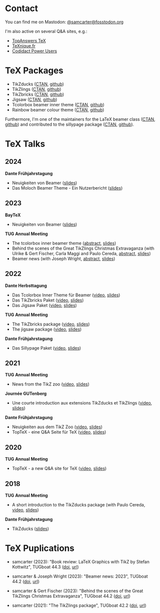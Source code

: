 # Contact

You can find me on Mastodon: [@samcarter@fosstodon.org](https://fosstodon.org/@samcarter)

I'm also active on several Q&A sites, e.g.:

- [TopAnswers TeX](https://topanswers.xyz/tex)
- [TeXnique.fr](https://texnique.fr/osqa/)
- [Codidact Power Users](https://powerusers.codidact.com/categories/61)

# TeX Packages

- TikZducks ([CTAN](https://www.ctan.org/pkg/tikzducks), [github](https://github.com/samcarter/tikzducks))
- TikZlings ([CTAN](https://www.ctan.org/pkg/tikzlings), [github](https://github.com/samcarter/tikzlings))
- TikZbricks ([CTAN](https://www.ctan.org/pkg/tikzbricks), [github](https://github.com/samcarter/TikZbricks))
- Jigsaw ([CTAN](https://www.ctan.org/pkg/jigsaw), [github](https://github.com/samcarter/jigsaw))
- Tcolorbox beamer inner theme ([CTAN](https://www.ctan.org/pkg/beamertheme-tcolorbox), [github](https://github.com/samcarter/beamertheme-tcolorbox))
- Rainbow beamer colour theme ([CTAN](https://www.ctan.org/pkg/beamertheme-rainbow), [github](https://github.com/samcarter/beamertheme-rainbow))

Furthermore, I'm one of the maintainers for the LaTeX beamer class ([CTAN](https://www.ctan.org/pkg/beamer), [github](https://github.com/josephwright/beamer)) and contributed to the sillypage package ([CTAN](https://www.ctan.org/pkg/sillypage), [github](https://github.com/cereda/sillypage)).

# TeX Talks

## 2024

**Dante Frühjahrstagung**

- Neuigkeiten von Beamer ([slides](https://github.com/samcarter/samcarter/raw/main/ressouces/Dante2024_BeamerNews.pdf))
- Das Moloch Beamer Theme - Ein Nutzerbericht ([slides](https://github.com/samcarter/samcarter/raw/main/ressouces/Dante2024_Moloch.pdf))

## 2023

**BayTeX**

- Neuigkeiten von Beamer ([slides](https://github.com/samcarter/samcarter/raw/main/ressouces/BayTeX2023_BeamerNews.pdf))

**TUG Annual Meeting**
- The tcolorbox inner beamer theme ([abstract](https://tug.org/tug2023/abstracts/samcarter-beamertcolorbox.txt), [slides](https://github.com/samcarter/samcarter/raw/main/ressouces/TUG2023_Tcolorbox.pdf))
- Behind the scenes of the Great TikZlings Christmas Extravaganza (with Ulrike & Gert Fischer, Carla Maggi and Paulo Cereda, [abstract](https://tug.org/tug2023/abstracts/fischer-tikzlings.txt), [slides](https://github.com/samcarter/samcarter/raw/main/ressouces/TUG2023_Extravaganza.pdf))
- Beamer news (with Joseph Wright, [abstract](https://tug.org/tug2023/abstracts/wright-beamernews.txt), [slides](https://github.com/samcarter/samcarter/raw/main/ressouces/TUG2023_BeamerNews.pdf))

## 2022

**Dante Herbsttagung**
- Das Tcolorbox Inner Theme für Beamer ([video](https://vimeo.com/773291199), [slides](https://github.com/samcarter/samcarter/raw/main/ressouces/Dante2022_Tcolorbox_Theme.pdf))
- Das TikZbricks Paket ([video](https://vimeo.com/773291903), [slides](https://github.com/samcarter/samcarter/raw/main/ressouces/Dante2022_TikZbricks.pdf))
- Das Jigsaw Paket ([video](https://vimeo.com/773292029), [slides](https://github.com/samcarter/samcarter/raw/main/ressouces/Dante2022_Jigsaw.pdf))

**TUG Annual Meeting**
- The TikZbricks package ([video](https://vimeo.com/773294015), [slides](https://github.com/samcarter/samcarter/raw/main/ressouces/TUG2022_TikZbricks.pdf))
- The jigsaw package ([video](https://vimeo.com/773294117), [slides](https://github.com/samcarter/samcarter/raw/main/ressouces/TUG2022_Jigsaw.pdf)) 

**Dante Frühjahrstagung**
- Das Sillypage Paket ([video](https://vimeo.com/773292271), [slides](https://github.com/samcarter/samcarter/raw/main/ressouces/Dante2022_Sillypage.pdf))

## 2021

**TUG Annual Meeting**
- News from the TikZ zoo ([video](https://vimeo.com/773293865), [slides](https://github.com/samcarter/samcarter/raw/main/ressouces/TUG2021_TikZzoo.pdf))

**Journée GUTenberg**
- Une courte introduction aux extensions TikZducks et TikZlings ([video](https://vimeo.com/773296726), [slides](https://github.com/samcarter/samcarter/raw/main/ressouces/GUTenberg2021_TikZducks_et_TikZlings.pdf))

**Dante Frühjahrstagung**
- Neuigkeiten aus dem TikZ Zoo ([video](https://vimeo.com/773292978), [slides](https://github.com/samcarter/samcarter/raw/main/ressouces/Dante2021_TikZzoo.pdf))
- TopTeX - eine Q&A Seite für TeX ([video](https://vimeo.com/773293022), [slides](https://github.com/samcarter/samcarter/raw/main/ressouces/Dante2021_TopTeX.pdf))

## 2020

**TUG Annual Meeting**
- TopTeX - a new Q&A site for TeX ([video](https://vimeo.com/773293592), [slides](https://github.com/samcarter/samcarter/raw/main/ressouces/TUG2020_TopTeX.pdf))

## 2018
**TUG Annual Meeting**
- A short introduction to the TikZducks package (with Paulo Cereda, [video](https://www.youtube.com/watch?v=Ps2FK0q6mLc), [slides](https://github.com/samcarter/samcarter/raw/main/ressouces/TUG2018_TikZducks.pdf))

**Dante Frühjahrstagung**
- TikZducks ([slides](https://github.com/samcarter/samcarter/raw/main/ressouces/Dante2018_TikZducks.pdf))

# TeX Puplications

- samcarter (2023): "Book review: LaTeX Graphics with TikZ by Stefan Kottwitz", TUGboat 44.3 ([doi](https://doi.org/10.47397/tb/44-3/tb138reviews-kottwitz-tikz), [url](https://tug.org/TUGboat/tb44-3/))

- samcarter & Joseph Wright (2023): "Beamer news: 2023", TUGboat 44.2 ([doi](https://doi.org/10.47397/tb/44-2/tb137samcarter-beamernews23), [url](https://tug.org/TUGboat/tb44-2/)) 

- samcarter & Gert Fischer (2023): "Behind the scenes of the Great TikZlings Christmas Extravaganza", TUGboat 44.2 ([doi](https://doi.org/10.47397/tb/44-2/tb137samcarter-tikzlings), [url](https://tug.org/TUGboat/tb44-2/)) 

- samcarter (2021): "The TikZlings package", TUGboat 42.2 ([doi](https://doi.org/10.47397/tb/42-2/tb131samcarter-tikzlings), [url](https://tug.org/TUGboat/tb42-2/))
